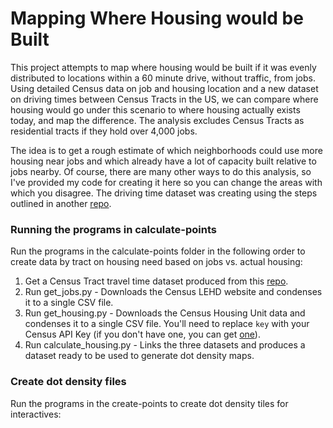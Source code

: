 # Mapping Where Housing would be Built

This project attempts to map where housing would be built if it was evenly distributed to locations within a 60 minute drive, without traffic, from jobs. Using detailed Census data on job and housing location and a new dataset on driving times between Census Tracts in the US, we can compare where housing would go under this scenario to where housing actually exists today, and map the difference. The analysis excludes Census Tracts as residential tracts if they hold over 4,000 jobs. 

The idea is to get a rough estimate of which neighborhoods could use more housing near jobs and which already have a lot of capacity built relative to jobs nearby. Of course, there are many other ways to do this analysis, so I've provided my code for creating it here so you can change the areas with which you disagree. The driving time dataset was creating using the steps outlined in another [repo](https://github.com/UI-Research/spark-osrm).

### Running the programs in calculate-points

Run the programs in the calculate-points folder in the following order to create data by tract on housing need based on jobs vs. actual housing:

1. Get a Census Tract travel time dataset produced from this [repo](https://github.com/UI-Research/spark-osrm).
2. Run get_jobs.py - Downloads the Census LEHD website and condenses it to a single CSV file.
3. Run get_housing.py - Downloads the Census Housing Unit data and condenses it to a single CSV file. You'll need to replace `key` with your Census API Key (if you don't have one, you can get [one](http://api.census.gov/data/key_signup.html)).
4. Run calculate_housing.py - Links the three datasets and produces a dataset ready to be used to generate dot density maps.

### Create dot density files

Run the programs in the create-points to create dot density tiles for interactives:

